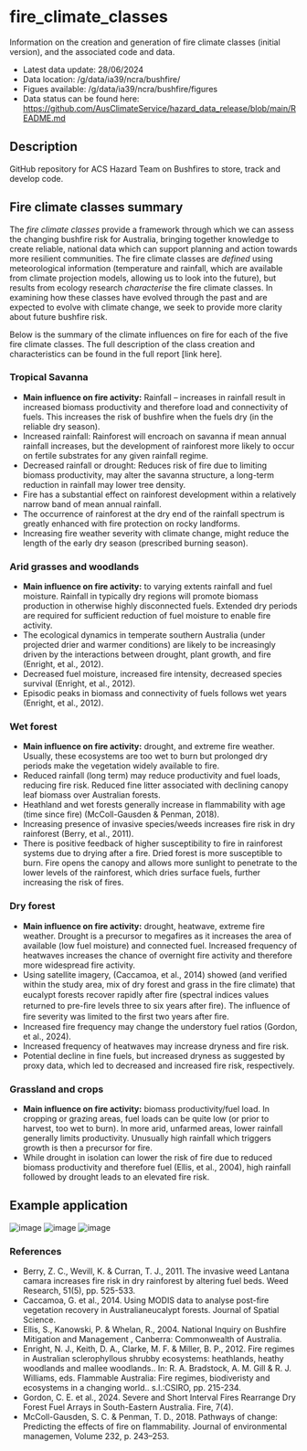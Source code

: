 # fire_climate_classes
Information on the creation and generation of fire climate classes (initial version), and the associated code and data.
- Latest data update: 28/06/2024
- Data location: /g/data/ia39/ncra/bushfire/
- Figues available: /g/data/ia39/ncra/bushfire/figures
- Data status can be found here: https://github.com/AusClimateService/hazard_data_release/blob/main/README.md 

## Description
GitHub repository for ACS Hazard Team on Bushfires to store, track and develop code.

## Fire climate classes summary
The _fire climate classes_ provide a framework through which we can assess the changing bushfire risk for Australia, bringing together knowledge to create reliable, national data which can support planning and action towards more resilient communities. The fire climate classes are _defined_ using meteorological information (temperature and rainfall, which are available from climate projection models, allowing us to look into the future), but results from ecology research _characterise_ the fire climate classes. In examining how these classes have evolved through the past and are expected to evolve with climate change, we seek to provide more clarity about future bushfire risk. 

Below is the summary of the climate influences on fire for each of the five fire climate classes. The full description of the class creation and characteristics can be found in the full report [link here].

### Tropical Savanna
-	**Main influence on fire activity:** Rainfall – increases in rainfall result in increased biomass productivity and therefore load and connectivity of fuels. This increases the risk of bushfire when the fuels dry (in the reliable dry season).
-	Increased rainfall: Rainforest will encroach on savanna if mean annual rainfall increases, but the development of rainforest more likely to occur on fertile substrates for any given rainfall regime.
-	Decreased rainfall or drought: Reduces risk of fire due to limiting biomass productivity, may alter the savanna structure, a long-term reduction in rainfall may lower tree density.
-	Fire has a substantial effect on rainforest development within a relatively narrow band of mean annual rainfall.
-	The occurrence of rainforest at the dry end of the rainfall spectrum is greatly enhanced with fire protection on rocky landforms.
-	Increasing fire weather severity with climate change, might reduce the length of the early dry season (prescribed burning season).

### Arid grasses and woodlands
-	**Main influence on fire activity:** to varying extents rainfall and fuel moisture. Rainfall in typically dry regions will promote biomass production in otherwise highly disconnected fuels. Extended dry periods are required for sufficient reduction of fuel moisture to enable fire activity. 
-	The ecological dynamics in temperate southern Australia (under projected drier and warmer conditions) are likely to be increasingly driven by the interactions between drought, plant growth, and fire (Enright, et al., 2012).
-	Decreased fuel moisture, increased fire intensity, decreased species survival (Enright, et al., 2012).
-	Episodic peaks in biomass and connectivity of fuels follows wet years (Enright, et al., 2012).

### Wet forest
-	**Main influence on fire activity:** drought, and extreme fire weather. Usually, these ecosystems are too wet to burn but prolonged dry periods make the vegetation widely available to fire. 
-	Reduced rainfall (long term) may reduce productivity and fuel loads, reducing fire risk. Reduced fine litter associated with declining canopy leaf biomass over Australian forests.
-	Heathland and wet forests generally increase in flammability with age (time since fire) (McColl-Gausden & Penman, 2018).
-	Increasing presence of invasive species/weeds increases fire risk in dry rainforest (Berry, et al., 2011).
-	There is positive feedback of higher susceptibility to fire in rainforest systems due to drying after a fire. Dried forest is more susceptible to burn. Fire opens the canopy and allows more sunlight to penetrate to the lower levels of the rainforest, which dries surface fuels, further increasing the risk of fires. 

### Dry forest
-	**Main influence on fire activity:** drought, heatwave, extreme fire weather. Drought is a precursor to megafires as it increases the area of available (low fuel moisture) and connected fuel.  Increased frequency of heatwaves increases the chance of overnight fire activity and therefore more widespread fire activity.
-	Using satellite imagery, (Caccamoa, et al., 2014) showed (and verified within the study area, mix of dry forest and grass in the fire climate) that eucalypt forests recover rapidly after ﬁre (spectral indices values returned to pre-ﬁre levels three to six years after ﬁre). The inﬂuence of fire severity was limited to the ﬁrst two years after ﬁre.
-	Increased fire frequency may change the understory fuel ratios (Gordon, et al., 2024).
-	Increased frequency of heatwaves may increase dryness and fire risk.
-	Potential decline in fine fuels, but increased dryness as suggested by proxy data, which led to decreased and increased fire risk, respectively.

### Grassland and crops
-	**Main influence on fire activity:** biomass productivity/fuel load. In cropping or grazing areas, fuel loads can be quite low (or prior to harvest, too wet to burn). In more arid, unfarmed areas, lower rainfall generally limits productivity. Unusually high rainfall which triggers growth is then a precursor for fire.
-	While drought in isolation can lower the risk of fire due to reduced biomass productivity and therefore fuel (Ellis, et al., 2004), high rainfall followed by drought leads to an elevated fire risk.

## Example application
![image](https://github.com/user-attachments/assets/3958e7f3-5303-4544-b6a6-0afe64379688)
![image](https://github.com/user-attachments/assets/447f02b2-41ad-49fd-91dc-470bda16e3ac)
![image](https://github.com/user-attachments/assets/ea5c884c-1503-41bc-9189-67fcfc1e6975)


### References
- Berry, Z. C., Wevill, K. & Curran, T. J., 2011. The invasive weed Lantana camara increases fire risk in dry rainforest by altering fuel beds. Weed Research, 51(5), pp. 525-533.
- Caccamoa, G. et al., 2014. Using MODIS data to analyse post-fire vegetation recovery in Australianeucalypt forests. Journal of Spatial Science.
- Ellis, S., Kanowski, P. & Whelan, R., 2004. National Inquiry on Bushfire Mitigation and Management , Canberra: Commonwealth of Australia.
- Enright, N. J., Keith, D. A., Clarke, M. F. & Miller, B. P., 2012. Fire regimes in Australian sclerophyllous shrubby ecosystems: heathlands, heathy woodlands and mallee woodlands.. In: R. A. Bradstock, A. M. Gill & R. J. Williams, eds. Flammable Australia: Fire regimes, biodiveristy and ecosystems in a changing world.. s.l.:CSIRO, pp. 215-234.
- Gordon, C. E. et al., 2024. Severe and Short Interval Fires Rearrange Dry Forest Fuel Arrays in South-Eastern Australia. Fire, 7(4).
- McColl-Gausden, S. C. & Penman, T. D., 2018. Pathways of change: Predicting the effects of fire on flammability. Journal of environmental managemen, Volume 232, p. 243–253.




